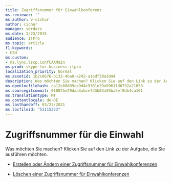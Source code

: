 ```yaml
---
title: Zugriffsnummer für Einwahlkonferenz
ms.reviewer: ''
ms.author: v-cichur
author: cichur
manager: serdars
ms.date: 3/23/2015
audience: ITPro
ms.topic: article
f1.keywords:
- CSH
ms.custom:
- ms.lync.lscp.ConfCAAMain
ms.prod: skype-for-business-itpro
localization_priority: Normal
ms.assetid: 1b2c8676-b132-4ba0-a242-a1edf30a3d44
description: Was möchten Sie machen? Klicken Sie auf den Link zu der Aufgabe, die Sie ausführen möchten.
ms.openlocfilehash: ca12e88689ce9d4c9301e29a99611d6732a21053
ms.sourcegitcommit: 01087be29daa3abce7d3b03a55ba5ef8db4ca161
ms.translationtype: MT
ms.contentlocale: de-DE
ms.lasthandoff: 03/23/2021
ms.locfileid: "51115253"
---
```

# <a name="dial-in-access-number"></a>Zugriffsnummer für die Einwahl

Was möchten Sie machen? Klicken Sie auf den Link zu der Aufgabe, die Sie ausführen möchten.

- [Erstellen oder Ändern einer Zugriffsnummer für Einwahlkonferenzen](/previous-versions/office/lync-server-2013/lync-server-2013-create-or-modify-a-dial-in-conferencing-access-number)

- [Löschen einer Zugriffsnummer für Einwahlkonferenzen](/previous-versions/office/lync-server-2013/lync-server-2013-delete-a-dial-in-conferencing-access-number)